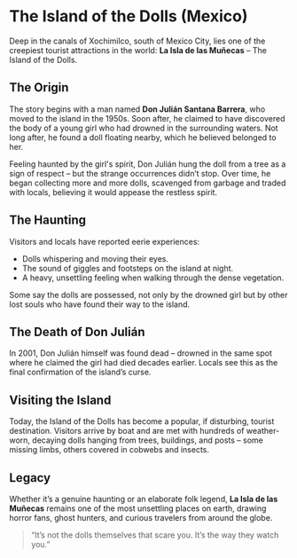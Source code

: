 # The Island of the Dolls (Mexico)

Deep in the canals of Xochimilco, south of Mexico City, lies one of the creepiest tourist attractions in the world: **La Isla de las Muñecas** – The Island of the Dolls.

## The Origin
The story begins with a man named **Don Julián Santana Barrera**, who moved to the island in the 1950s. Soon after, he claimed to have discovered the body of a young girl who had drowned in the surrounding waters. Not long after, he found a doll floating nearby, which he believed belonged to her.

Feeling haunted by the girl's spirit, Don Julián hung the doll from a tree as a sign of respect – but the strange occurrences didn’t stop. Over time, he began collecting more and more dolls, scavenged from garbage and traded with locals, believing it would appease the restless spirit.

## The Haunting
Visitors and locals have reported eerie experiences:  
- Dolls whispering and moving their eyes.  
- The sound of giggles and footsteps on the island at night.  
- A heavy, unsettling feeling when walking through the dense vegetation.  

Some say the dolls are possessed, not only by the drowned girl but by other lost souls who have found their way to the island.

## The Death of Don Julián
In 2001, Don Julián himself was found dead – drowned in the same spot where he claimed the girl had died decades earlier. Locals see this as the final confirmation of the island’s curse.

## Visiting the Island
Today, the Island of the Dolls has become a popular, if disturbing, tourist destination. Visitors arrive by boat and are met with hundreds of weather-worn, decaying dolls hanging from trees, buildings, and posts – some missing limbs, others covered in cobwebs and insects.

## Legacy
Whether it’s a genuine haunting or an elaborate folk legend, **La Isla de las Muñecas** remains one of the most unsettling places on earth, drawing horror fans, ghost hunters, and curious travelers from around the globe.

> “It’s not the dolls themselves that scare you. It’s the way they watch you.”
